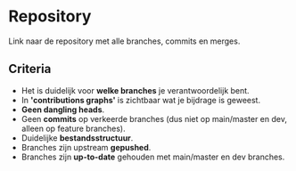 # Repository
Link naar de repository met alle branches, commits en merges.

## Criteria
- Het is duidelijk voor **welke branches** je verantwoordelijk bent.
- In **'contributions graphs'** is zichtbaar wat je bijdrage is geweest.
- **Geen dangling heads**.
- Geen **commits** op verkeerde branches (dus niet op main/master en dev, alleen op feature branches).
- Duidelijke **bestandsstructuur**.
- Branches zijn upstream **gepushed**.
- Branches zijn **up-to-date** gehouden met main/master en dev branches.
